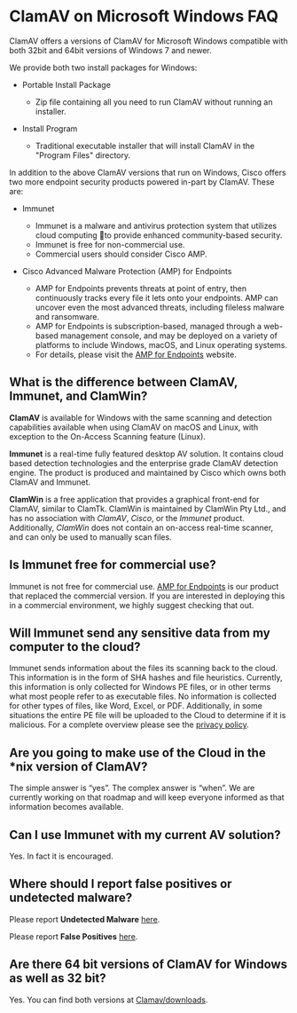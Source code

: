 # ClamAV on Microsoft Windows FAQ

ClamAV offers a versions of ClamAV for Microsoft Windows compatible with both 32bit and 64bit versions of Windows 7 and newer.

We provide both two install packages for Windows:

* Portable Install Package
    * Zip file containing all you need to run ClamAV without running an installer.

* Install Program
    * Traditional executable installer that will install ClamAV in the "Program Files" directory.

In addition to the above ClamAV versions that run on Windows, Cisco offers two more endpoint security products powered in-part by ClamAV. These are:

* Immunet
    * Immunet is a malware and antivirus protection system that utilizes cloud computing to provide enhanced community-based security.
    * Immunet is free for non-commercial use.
    * Commercial users should consider Cisco AMP.

* Cisco Advanced Malware Protection (AMP) for Endpoints
    * AMP for Endpoints prevents threats at point of entry, then continuously tracks every file it lets onto your endpoints. AMP can uncover even the most advanced threats, including fileless malware and ransomware.
    * AMP for Endpoints is subscription-based, managed through a web-based management console, and may be deployed on a variety of platforms to include Windows, macOS, and Linux operating systems.
    * For details, please visit the [AMP for Endpoints] website.

## What is the difference between ClamAV, Immunet, and ClamWin?

**ClamAV** is available for Windows with the same scanning and detection capabilities available when using ClamAV on macOS and Linux, with exception to the On-Access Scanning feature (Linux).

**Immunet** is a real-time fully featured desktop AV solution. It contains cloud based detection technologies and the enterprise grade ClamAV detection engine. The product is produced and maintained by Cisco which owns both ClamAV and Immunet.

**ClamWin** is a free application that provides a graphical front-end for ClamAV, similar to ClamTk. ClamWin is maintained by ClamWin Pty Ltd., and has no association with *ClamAV*, *Cisco*, or the *Immunet* product. Additionally, *ClamWin* does not contain an on-access real-time scanner, and can only be used to manually scan files.

## Is Immunet free for commercial use?

Immunet is not free for commercial use. [AMP for Endpoints] is our product that replaced the commercial version. If you are interested in deploying this in a commercial environment, we highly suggest checking that out.

## Will Immunet send any sensitive data from my computer to the cloud?

Immunet sends information about the files its scanning back to the cloud. This information is in the form of SHA hashes and file heuristics. Currently, this information is only collected for Windows PE files, or in other terms what most people refer to as executable files. No information is collected for other types of files, like Word, Excel, or PDF. Additionally, in some situations the entire PE file will be uploaded to the Cloud to determine if it is malicious.
For a complete overview please see the [privacy policy].

## Are you going to make use of the Cloud in the \*nix version of ClamAV?

The simple answer is “yes”.  The complex answer is “when”. We are currently working on that roadmap and will keep everyone informed as that information becomes available.

## Can I use Immunet with my current AV solution?

Yes. In fact it is encouraged.

## Where should I report false positives or undetected malware?

Please report __Undetected Malware__ [here](https://www.clamav.net/reports/malware).

Please report __False Positives__ [here](https://www.clamav.net/reports/fp).

## Are there 64 bit versions of ClamAV for Windows as well as 32 bit?

Yes.  You can find both versions at [Clamav/downloads].

[privacy policy]: https://www.cisco.com/c/en/us/about/legal/privacy.html
[Clamav/downloads]: https://www.clamav.net/downloads#otherversions
[AMP for Endpoints]: https://www.cisco.com/c/en/us/products/security/amp-for-endpoints/index.html
